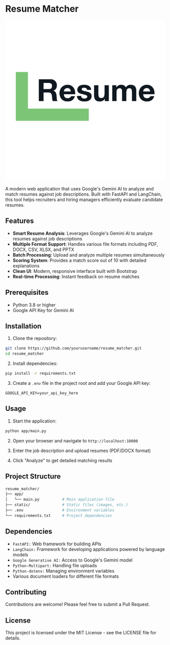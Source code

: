 # Resume Matcher

![Resume Matcher Logo](static/logo.png)

A modern web application that uses Google's Gemini AI to analyze and match resumes against job descriptions. Built with FastAPI and LangChain, this tool helps recruiters and hiring managers efficiently evaluate candidate resumes.

## Features

- **Smart Resume Analysis**: Leverages Google's Gemini AI to analyze resumes against job descriptions
- **Multiple Format Support**: Handles various file formats including PDF, DOCX, CSV, XLSX, and PPTX
- **Batch Processing**: Upload and analyze multiple resumes simultaneously
- **Scoring System**: Provides a match score out of 10 with detailed explanations
- **Clean UI**: Modern, responsive interface built with Bootstrap
- **Real-time Processing**: Instant feedback on resume matches

## Prerequisites

- Python 3.8 or higher
- Google API Key for Gemini AI

## Installation

1. Clone the repository:
```bash
git clone https://github.com/yourusername/resume_matcher.git
cd resume_matcher
```

2. Install dependencies:
```bash
pip install -r requirements.txt
```

3. Create a `.env` file in the project root and add your Google API key:
```env
GOOGLE_API_KEY=your_api_key_here
```

## Usage

1. Start the application:
```bash
python app/main.py
```

2. Open your browser and navigate to `http://localhost:10000`

3. Enter the job description and upload resumes (PDF/DOCX format)

4. Click "Analyze" to get detailed matching results

## Project Structure

```bash
resume_matcher/
├── app/
│   └── main.py          # Main application file
├── static/              # Static files (images, etc.)
├── .env                 # Environment variables
└── requirements.txt     # Project dependencies
```

## Dependencies

- `FastAPI:` Web framework for building APIs
- `LangChain:` Framework for developing applications powered by language models
- `Google Generative AI:` Access to Google's Gemini model
- `Python-Multipart:` Handling file uploads
- `Python-dotenv:` Managing environment variables
- Various document loaders for different file formats

## Contributing

Contributions are welcome! Please feel free to submit a Pull Request.

## License

This project is licensed under the MIT License - see the LICENSE file for details.